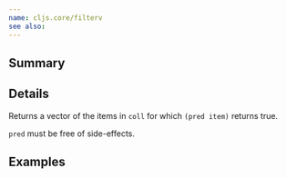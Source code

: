 ```yaml
---
name: cljs.core/filterv
see also:
---
```


## Summary

## Details

Returns a vector of the items in `coll` for which `(pred item)` returns true.

`pred` must be free of side-effects.

## Examples
